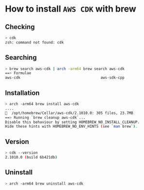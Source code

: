 # How to install `AWS CDK` with brew

## Checking
```bash
> cdk
zsh: command not found: cdk
```
## Searching
```bash
> brew search aws-cdk | arch -arm64 brew search aws-cdk
==> Formulae
aws-cdk                                     aws-sdk-cpp
```

## Installation
```bash
> arch -arm64 brew install aws-cdk
....
🍺  /opt/homebrew/Cellar/aws-cdk/2.1010.0: 305 files, 23.7MB
==> Running `brew cleanup aws-cdk`...
Disable this behaviour by setting HOMEBREW_NO_INSTALL_CLEANUP.
Hide these hints with HOMEBREW_NO_ENV_HINTS (see `man brew`).
```

## Version
```bash
> cdk --version
2.1010.0 (build 6b421db)
```

## Uninstall
```bash
> arch -arm64 brew uninstall aws-cdk
```
